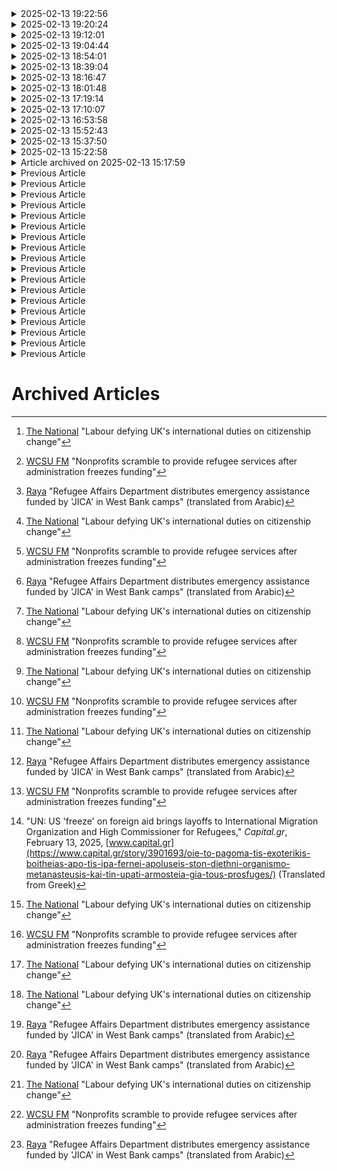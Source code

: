 <details>
<summary>2025-02-13 19:22:56</summary>

# Global Refugee Crisis Deepens as Governments Tighten Restrictions and Cut Support

## UK's Controversial Citizenship Changes Face Backlash

In a concerning development for refugee rights, the UK Government has quietly implemented significant changes to its citizenship rules, effectively barring individuals who entered the country through irregular means from obtaining citizenship—regardless of their duration of residence or contribution to society.

The Scottish Refugee Council estimates these changes will impact approximately 7,000 people in Scotland alone. Sabir Zazai, the council's chief executive, condemned the move as "disastrous," warning it risks deepening societal divisions and disenfranchising vulnerable individuals seeking to rebuild their lives[^1].

Just Right Scotland, a human rights law organization, highlighted a crucial contradiction in the policy: there are virtually no safe, legal routes for most asylum seekers to enter the UK, forcing many to make dangerous journeys despite having legitimate claims for protection under international law.

## Crisis in US Refugee Support Systems

Simultaneously across the Atlantic, the US refugee support system faces its own crisis as the Trump administration has frozen crucial funding for refugee resettlement programs. This has left nonprofit organizations struggling to provide essential services to over 22,000 newly arrived refugees[^2].

These organizations, responsible for critical services including:
- Airport reception
- Housing assistance
- School enrollment support
- Healthcare access facilitation
- Employment assistance
- Language learning support

are now operating under severe financial constraints, potentially jeopardizing their ability to fulfill their humanitarian missions.

## Palestinian Refugee Crisis Intensifies

Meanwhile, in the West Bank, the humanitarian situation continues to deteriorate. The Palestine Liberation Organization's Refugee Service, with support from the Japan Agency for International Cooperation (JICA), has been distributing emergency assistance across multiple refugee camps[^3].

The aid program specifically targets:
- Families affected by Israeli aggression
- Those who have lost their primary income sources
- Vulnerable groups including orphans and disabled individuals
- Families living in extreme poverty

This assistance becomes increasingly crucial as Israeli military incursions in the northern West Bank camps intensify, further complicating already challenging living conditions for Palestinian refugees.

## The Global Perspective

These developments reflect a troubling global trend toward restricting refugee rights and reducing support for displaced populations. From the UK's restrictive citizenship policies to the US's funding freezes and the ongoing crisis in Palestinian territories, we see a consistent pattern of governments failing to meet their humanitarian obligations to some of the world's most vulnerable people.

The situation calls for immediate international attention and a recommitment to protecting refugee rights and supporting displaced populations, in accordance with international law and basic human dignity.

[^1]: [The National](https://www.thenational.scot) "Labour defying UK's international duties on citizenship change"

[^2]: [WCSU FM](https://www.wcsufm.org) "Nonprofits scramble to provide refugee services after administration freezes funding"

[^3]: [Raya](https://www.raya.ps) "Refugee Affairs Department distributes emergency assistance funded by 'JICA' in West Bank camps" (translated from Arabic)

</details>

<details>
<summary>2025-02-13 19:20:24</summary>

# Global Refugee Rights Under Pressure: From Palestine to Policy Changes

## UK's Controversial Citizenship Restrictions
In a concerning development for refugee rights, the UK government has quietly implemented significant changes to its citizenship rules. The Home Office's "good character guidance" now includes provisions to refuse citizenship to individuals who entered the country through irregular means, regardless of their duration of residence. This policy shift particularly targets those who made "dangerous journeys," including arrivals by small boat or concealed transport[^1].

The Scottish Refugee Council estimates approximately 7,000 people in Scotland alone will be affected by these changes. Sabir Zazai, the council's chief executive, condemned the move as "disastrous," warning it risks deepening societal divisions and disenfranchising vulnerable individuals seeking to rebuild their lives.

## Impact on Refugee Integration
The policy change has drawn criticism from multiple human rights organizations, including Just Right Scotland, which emphasizes that most asylum seekers have no legal routes to enter the UK. These restrictions affect individuals who have already:
- Obtained refugee status through official channels
- Lived legally in the UK for at least six years
- Secured permanent residence
- Established deep community ties

## US Refugee Services Face Crisis
Parallel challenges are emerging in the United States, where refugee support services are grappling with a funding freeze affecting over 22,000 newly arrived refugees. Nonprofit organizations, responsible for crucial integration services during refugees' first 90 days, find themselves unable to provide essential support including housing assistance, school enrollment, and healthcare access[^2].

This situation has left organizations like the Community Center for Immigrants in Milwaukee struggling to maintain their services, potentially jeopardizing refugees' pathways to permanent residency and citizenship.

## Palestinian Refugee Crisis Intensifies
Meanwhile, in the West Bank, Palestinian refugees face increasingly dire circumstances. The Palestine Liberation Organization's Refugee Service, with support from the Japan International Cooperation Agency (JICA), is distributing emergency assistance across multiple refugee camps. This aid includes essential food parcels, medical equipment, and infrastructure support for communities facing repeated Israeli military incursions[^3].

The assistance particularly targets:
- Families affected by Israeli aggression
- Those who have lost income sources
- Vulnerable groups including orphans and disabled individuals
- Families living in extreme poverty

## Conclusion
These developments reflect a troubling global trend of increasing challenges for refugee communities and the organizations supporting them. From restrictive policy changes in the UK to funding crises in the US and ongoing humanitarian challenges in Palestine, the international community must recommit to protecting refugee rights and ensuring adequate support for displaced populations.

[^1]: ["Scottish charities speak out as Labour sneakily change citizenship rules"](https://www.thenational.scot), *The National*, 2024.

[^2]: ["Nonprofits scramble to provide refugee services after administration freezes funding"](https://www.wcsufm.org), *WCSU-FM*, 2024.

[^3]: ["Refugee Affairs Department distributes emergency assistance funded by 'JICA' in West Bank camps"](https://www.raya.ps), *Raya News*, 2024. (Translated from Arabic)

</details>

<details>
<summary>2025-02-13 19:12:01</summary>

# Immigration Tensions Rise: Contrasting Approaches to Migration in Germany and Mexico

## Munich Attack Intensifies German Immigration Debate

In a troubling development that highlights the growing tensions surrounding immigration in Europe, 28 people were injured when a car drove into a union demonstration in Munich. The incident, which occurred during a Verdi union gathering, has become a flashpoint in Germany's already heated immigration debate, particularly as the country approaches legislative elections on February 23rd.[^1]

The alleged perpetrator, identified as a 24-year-old Afghan asylum seeker whose application was rejected in 2016, has inadvertently become a symbol in Germany's increasingly polarized discourse on immigration. While right-wing politicians, including conservative candidate Friedrich Merz and Bavaria's President Markus Soder, have seized upon the incident to advocate for stricter immigration policies, it's crucial to recognize that such events should not be used to stigmatize entire communities or justify xenophobic policies.

## Mexico's Humanitarian Response to Migration Challenges

In stark contrast to the growing anti-immigration sentiment in Europe, Mexico demonstrates a more humane approach to managing migration flows. Under President Claudia Sheinbaum's leadership, Mexico has established an extensive network of care centers along its northern border, currently serving 2,016 migrants across ten facilities.[^2]

The Mexican government's response exemplifies a compassionate approach to migration management, providing:

- Essential services including free transportation
- Personal hygiene items
- Assistance with identity documentation
- Food and shelter
- Support from 1,250 dedicated public officials

## A Tale of Two Approaches

The contrasting responses to migration challenges in Germany and Mexico highlight fundamental differences in approaching human mobility and refugee rights. While Germany's political discourse increasingly leans toward restrictive policies, Mexico's approach acknowledges the humanity of migrants and seeks to address their immediate needs.

*It's worth noting that the rise of anti-immigrant rhetoric in Germany, particularly in the context of upcoming elections, represents a concerning trend that threatens the fundamental principles of human rights and dignity. The Munich incident, while tragic, should prompt discussions about social integration and support rather than further marginalization of vulnerable populations.*

## Moving Forward

The global community must resist the temptation to use isolated incidents as justification for broad anti-immigrant policies. Instead, we should look to examples like Mexico's comprehensive support system as a model for handling migration with dignity and respect for human rights.

---

[^1]: "Al menos 28 heridos en un atropello contra una manifestación sindical en Múnich," [mundiario.com](https://www.mundiario.com), February 13, 2025. (Translated from Spanish) https://www.mundiario.com/articulo/sociedad/menos-28-heridos-atropello-manifestacion-sindical-munich/20250213154530333753.html

[^2]: "Sheinbaum informa sobre la recepción de 2,016 migrantes en centros de atención," [eldiariodesonora.com.mx](https://eldiariodesonora.com.mx), February 13, 2025. (Translated from Spanish) https://eldiariodesonora.com.mx/mexico/2025/02/13/sheinbaum-informa-recepcion-2016-migrantes-centros-atencion.html

</details>

<details>
<summary>2025-02-13 19:04:44</summary>

# Immigration Tensions Rise Across North America and Europe Amid Recent Events

## Violence Erupts in Munich as Anti-Immigrant Sentiment Escalates

In a troubling development that underscores the growing tensions around immigration in Europe, a tragic incident unfolded in Munich when a 24-year-old Afghan asylum seeker drove into a union demonstration, injuring 28 people, including minors. The event, which occurred during a peaceful Verdi union protest, has become a flashpoint in Germany's increasingly heated debate over immigration policy.[^1]

The timing of this incident—just days before German legislative elections—has unfortunately provided ammunition to right-wing parties seeking to exploit anti-immigrant sentiments. While conservative politicians like Markus Soder and Friedrich Merz rush to capitalize on the tragedy by calling for stricter immigration controls, it's crucial to remember that such isolated incidents should not be used to demonize entire communities or undermine the fundamental right to seek asylum.

## Mexico's Humanitarian Response to Migration Crisis

In stark contrast to the growing anti-immigrant rhetoric in Europe, Mexico demonstrates a more humane approach to migration challenges. Under President Claudia Sheinbaum's leadership, the country has established an extensive network of care centers along the northern border, providing essential services to over 2,000 returning migrants.[^2]

The Mexican government's response, featuring:
- Ten strategically located care centers across six border states
- Support from 1,250 public officials
- Comprehensive services including free transportation and essential supplies

This approach exemplifies how nations can respond to migration challenges with dignity and compassion, prioritizing human rights over political expediency.

## The Broader Context: A Tale of Two Approaches

These parallel situations highlight the diverging approaches to migration management globally. While some European nations increasingly lean toward restrictive policies and harsh rhetoric, Mexico's more humanitarian response offers a blueprint for addressing migration challenges while preserving human dignity.

The rise of right-wing exploitation of isolated incidents, as seen in Germany, threatens to overshadow the larger truth: that the vast majority of immigrants and asylum seekers are people fleeing desperate circumstances, seeking safety and a better life. The politicization of such incidents does nothing to address the root causes of migration or contribute to meaningful solutions.

## Moving Forward

As these events continue to unfold, it's crucial to maintain perspective and resist the temptation to embrace xenophobic rhetoric. True solutions to migration challenges lie not in walls or restrictions, but in:
- Addressing root causes of displacement
- Developing comprehensive support systems
- Fostering inclusion and understanding
- Protecting human rights and dignity

The contrast between Germany's political reaction and Mexico's practical response offers valuable lessons for policymakers worldwide. As we navigate these challenges, we must remember that our shared humanity transcends borders and political differences.

[^1]: "Al menos 28 heridos en un atropello contra una manifestación sindical en Múnich," [Mundiario](https://www.mundiario.com), February 13, 2025, https://www.mundiario.com/articulo/sociedad/menos-28-heridos-atropello-manifestacion-sindical-munich/20250213154530333753.html. (Translated from Spanish)

[^2]: "Sheinbaum informa sobre la recepción de 2,016 migrantes en centros de atención," [El Diario de Sonora](https://eldiariodesonora.com.mx), February 13, 2025, https://eldiariodesonora.com.mx/mexico/2025/02/13/sheinbaum-informa-recepcion-2016-migrantes-centros-atencion.html. (Translated from Spanish)

</details>

<details>
<summary>2025-02-13 18:54:01</summary>

# Global Migration Tensions Rise Amid European Policy Shifts and Security Concerns

## Munich Attack Sparks Immigration Debate
In a troubling development that highlights growing tensions around immigration in Europe, at least 27 people were injured when a car drove into a crowd at a trade union demonstration in Munich. The incident, involving a 24-year-old Afghan national, has immediately been weaponized by right-wing parties to advance anti-immigration rhetoric, despite the suspect's motives remaining unclear.[^1]

The timing of the incident is particularly sensitive, occurring just before the Munich Security Conference. German Chancellor Olaf Scholz's response, promising deportation for criminal offenders, reflects the increasingly hostile political climate facing refugees and immigrants in Germany. However, Foreign Minister Annalena Baerbock's measured response, warning against allowing such incidents to divide democratic society, offers a more nuanced perspective on the complex challenges of integration and social cohesion.[^3]

## Contrasting Approaches to Refugee Integration
While some European nations tighten restrictions, the Czech Republic is taking steps toward more sustainable integration policies. The country has announced a pathway to permanent residency for Ukrainian refugees who demonstrate financial self-sufficiency, requiring an annual income of 18,480 euros. This approach, while excluding more vulnerable refugees, represents an attempt to balance humanitarian obligations with economic integration.[^2]

The stark contrast between these policies highlights the broader European struggle to develop coherent, humane responses to migration. This challenge is further complicated by the United Nations' recent announcement of significant job cuts in refugee programs, following U.S. funding freezes that will impact thousands of workers in crucial humanitarian roles.[^4]

## The Human Cost of Political Decisions
The impact of these policy shifts falls heavily on displaced peoples seeking safety and stability. As right-wing parties exploit incidents like the Munich attack to stoke xenophobia, it becomes increasingly crucial to maintain perspective on the humanitarian aspects of migration. The Afghan Cultural Association "Farhang" in Munich's swift condemnation of the attack demonstrates how immigrant communities themselves often become secondary victims of such incidents, facing increased scrutiny and discrimination.

The reduction in UN refugee program funding, resulting in approximately 3,000 job losses, represents a concerning shift away from humanitarian commitments. This scaling back of support systems comes at a time when global conflicts continue to drive displacement, making comprehensive refugee support more crucial than ever.

## Looking Forward
The intersection of these events - from local incidents to national policy shifts and international funding cuts - paints a complex picture of the challenges facing both host nations and displaced peoples. While security concerns must be addressed, the tendency to use isolated incidents to justify broader anti-immigrant policies threatens to undermine humanitarian principles and social cohesion.

The path forward requires balancing legitimate security concerns with humanitarian obligations, while resisting the temptation to let isolated incidents drive policy. As democratic societies grapple with these challenges, maintaining focus on human rights and dignity becomes increasingly crucial.

[^1]: "At least 27 injured in suspected car attack in German city of Munich," *Anadolu Agency*, February 13, 2025, [www.aa.com.tr](https://www.aa.com.tr/en/europe/at-least-27-injured-in-suspected-car-attack-in-german-city-of-munich/3480896)

[^2]: "Czech to allow Ukrainians to stay permanently, but there are conditions," *UNIAN*, February 13, 2025, [www.unian.ua](https://www.unian.ua/world/chehiya-dozvolit-ukrajincyam-zalishitisya-nazavzhdi-ade-ye-umovi-12914820.html) (Translated from Ukrainian)

[^3]: "Reactions to alleged car attack in Munich: AfD demands Söder's resignation," *Schwäbische Post*, February 13, 2025, [www.schwaebische-post.de](https://www.schwaebische-post.de/welt/politik/verletzt-auto-faehrt-in-muenchen-in-menschengruppe-mehrere-menschen-zr-93569843.html) (Translated from German)

[^4]: "UN: US 'freeze' on foreign aid brings layoffs to International Migration Organization and High Commissioner for Refugees," *Capital.gr*, February 13, 2025, [www.capital.gr](https://www.capital.gr/story/3901693/oie-to-pagoma-tis-exoterikis-boitheias-apo-tis-ipa-fernei-apoluseis-ston-diethni-organismo-metanasteusis-kai-tin-upati-armosteia-gia-tous-prosfuges/) (Translated from Greek)

</details>

<details>
<summary>2025-02-13 18:39:04</summary>

# Tragic Attack in Munich Highlights Growing Tensions Around Migration and Political Trust in Germany

## Vehicle Attack Wounds Dozens as Immigration Debate Intensifies

In a devastating incident that has shaken Munich, a vehicle attack on protesters has left 28 people injured, including children, some critically. The suspect, identified as 24-year-old Farhad N., an Afghan national whose asylum application had been rejected, allegedly drove a Mini Cooper into a crowd attending a Verdi union demonstration.[^1][^2]

## Complex Background of the Suspect

Farhad N., who arrived in Germany in 2016 as an unaccompanied minor, represents the complicated reality of Europe's migration system. Despite his asylum rejection, he was granted a temporary residence permit (*Duldung*) that suspended his deportation. While his social media presence showed adoption of a Western lifestyle, authorities noted minor previous offenses including shoplifting and drug-related incidents.[^1]

## Political Fallout and Rhetoric

The incident has intensified Germany's already heated political discourse around immigration. Chancellor Olaf Scholz's immediate response, calling for the suspect's deportation "even if conditions are not acceptable" in Afghanistan, reflects a concerning shift toward harder-line immigration policies that prioritize political expediency over human rights considerations.[^1]

## Broader Context: Muslim Trust in German Politics

This incident occurs against a backdrop of deteriorating trust between Germany's Muslim community and its political establishment. Recent research from the National Discrimination and Racism Monitor (NaDiRa) reveals a dramatic decline in Muslim Germans' confidence in political institutions. Nearly two-thirds of surveyed Muslims express little hope in the political system, a significant increase from 2022.[^3]

## The Cycle of Alienation

The erosion of trust stems from multiple factors:
- Increasingly hostile political rhetoric around migration
- Inadequate response to anti-Muslim racism
- Material inequalities affecting Muslim communities
- The impact of international conflicts, including debates around the war in Gaza

Researchers Cihan Sinanoğlu and Massa Gahein-Sama emphasize that while Muslim communities face the same economic challenges as the general population, they bear additional burdens from societal power dynamics and discrimination.[^3]

## Moving Forward

These events underscore the urgent need for a more nuanced approach to both security and integration policies. While public safety concerns must be addressed, the tendency to exploit incidents for political gain only deepens societal divisions and undermines social cohesion.

[^1]: "Demande d'asile rejetée, petits délits... Qui est Farhad N., ce jeune Afghan soupçonné d'être l'auteur de l'attentat de Munich," *Le Parisien*, February 13, 2025, [www.leparisien.fr](https://www.leparisien.fr/faits-divers/demande-dasile-rejetee-petits-delits-qui-est-farhad-n-ce-jeune-afghan-soupconne-detre-lauteur-de-lattentat-de-munich-13-02-2025-2RPK2CQ75VHYHCMV6OWXECU3UE.php). (Translated from French)

[^2]: "'Schwarzer Tag für München' - Asylbewerber rast in Demo," *Deutsche Welle*, February 13, 2025, [www.dw.com](https://www.dw.com/de/schwarzer-tag-f%C3%BCr-m%C3%BCnchen-asylbewerber-rast-in-demo/a-71593348). (Translated from German)

[^3]: "Politikvertrauen bei Muslım*innen: Dramatischer Vertrauensverlust," *TAZ*, [www.taz.de](https://taz.de/Politikvertrauen-bei-Musliminnen/!6069290/). (Translated from German)

</details>

<details>
<summary>2025-02-13 18:16:47</summary>

# Global Migration Crisis: From Congo to Panama, Nations Grapple with Displacement and Deportation

## Violence and Forced Displacement in DR Congo
In a disturbing development in eastern Democratic Republic of Congo, the Rwanda-backed M23 armed group has forcibly displaced tens of thousands of civilians from camps around Goma, raising serious humanitarian concerns. The group's actions, which began after their January 27 takeover of Goma, have left displaced persons facing dire conditions with limited access to essential aid[^1].

The situation has become particularly acute since February 9, when M23 issued a 72-hour ultimatum for camp residents to evacuate. This forced displacement has resulted in the dismantling of numerous camps, including Bulengo and Lushagala, which previously housed over 100,000 people. Human Rights Watch has labeled these actions as potential war crimes, emphasizing the violation of international humanitarian law.

## Americas: Panama's Role in U.S. Deportation Strategy
In a parallel development highlighting the global nature of migration challenges, Panama has begun receiving deportation flights from the United States, marking a new chapter in hemispheric migration management. The first military aircraft carrying 119 migrants of various nationalities, including individuals from China, Pakistan, and Afghanistan, arrived at Howard airport near Panama City[^2].

This initiative, part of a broader U.S. strategy to manage migration flows, demonstrates the complex interconnections between migration policies across continents. The arrangement includes plans to use Panama's Darién province as a staging ground for further repatriations, raising questions about the humanitarian implications of such practices.

## European Integration: Czech Republic's New Approach to Ukrainian Refugees
In a more positive development, the Czech Republic has announced plans to offer long-term residency options to Ukrainian refugees, though with specific economic criteria. This policy shift represents a more inclusive approach to refugee integration, albeit one that favors those with financial means[^3].

The program, which requires applicants to demonstrate an annual income of at least 18,480 euros, aims to transition refugees from temporary protection status to permanent residency. While this represents a step toward integration, the income requirement raises concerns about accessibility and equity in refugee protection.

## Global Implications and Human Rights Concerns
These developments across three continents highlight several critical aspects of contemporary migration dynamics:
- The ongoing weaponization of displacement in conflict zones
- The evolving nature of international deportation arrangements
- The complex balance between integration and economic criteria in refugee policy

The situations in Congo, Panama, and the Czech Republic represent different facets of a global system struggling to address human displacement while respecting human rights and dignity.

[^1]: [Human Rights Watch](https://www.miragenews.com/m23-forces-displaced-from-goma-camps-dr-congo-1408293/), "M23 Forces Displaced from Goma Camps: DR Congo," Mirage News, February 13, 2025.

[^2]: [Correio do Povo](https://www.correiodopovo.com.br/not%c3%adcias/mundo/panam%c3%a1-recebe-primeiro-voo-com-migrantes-de-v%c3%a1rios-pa%c3%adses-deportados-pelos-eua-1.1579081), "Panamá recebe primeiro voo com migrantes de vários países deportados pelos EUA," February 13, 2025. (Translated from Portuguese)

[^3]: [UNIAN](https://www.unian.net/world/chehiya-pozvolit-ukraincam-ostatsya-navsegda-no-est-usloviya-12914817.html), "Czech Republic will allow Ukrainians to stay forever, but there are conditions," February 13, 2025. (Translated from Russian)

</details>

<details>
<summary>2025-02-13 18:01:48</summary>

# Global Crises: From Gaza Ceasefire to Migrant Exploitation

## Tensions Rise in Munich as Security Conference Approaches
In a concerning development, Munich authorities are investigating a potential attack on demonstrators in the city center. A 24-year-old Afghan suspect's apartment was searched following the incident, with preliminary evidence suggesting possible Islamist motives through social media activity. The timing is particularly sensitive, with the Munich Security Conference scheduled to begin Friday[1].

## Gaza Ceasefire Hangs in Balance Amid Complex Negotiations
The fragile ceasefire between Hamas and Israel continues to face challenges as both sides navigate delicate negotiations. Hamas has agreed to release three more Israeli hostages, maintaining the momentum of the humanitarian pause. However, the broader picture remains complex, with concerns about the displacement of Palestinians and the long-term future of Gaza.

President Trump's controversial proposal to relocate approximately 2 million Palestinians has met strong opposition from human rights groups and Arab nations, who view it as potentially constituting a war crime. The humanitarian toll remains staggering, with over 48,000 Palestinians killed and widespread destruction across Gaza[2].

## Migrant Workers Face Systematic Exploitation
A deeply troubling situation has emerged regarding the treatment of Bangladeshi migrant workers seeking employment in Saudi Arabia and Malaysia. The systematic exploitation includes:

- Artificial inflation of flight tickets
- Reduction in available flights
- Corruption in visa processing
- Harassment at airports
- Excessive fees from agencies

These predatory practices are particularly concerning as they target vulnerable workers seeking better opportunities for their families. The situation has prompted calls for immediate government intervention to protect workers' rights and regulate the migration process more effectively[3].

## Local Emergency Response: Fire in Pittsfield
A multifamily home in Pittsfield, Massachusetts, suffered extensive damage in an early morning fire, highlighting the ongoing importance of emergency response services. The incident, which displaced multiple residents, saw a coordinated response from local fire departments and the Red Cross, demonstrating the critical role of community support systems in crisis response[4].

## Sources
1. "Möglicher Anschlag in München: Polizei durchsucht Wohnung von Asylbewerber: Erste Hinweise auf Motiv." Express.de. [Translated from German]

2. "Hamasi do të lirojë tre pengje të tjera, siç parashikohet në marrëveshjen e armëpushimit." Botasot.info. [Translated from Albanian]

3. "বিমানের টিকিটের দাম নিয়ে প্রবাসীদের সুখবর দিলেন হাসনাত আবদুল্লাহ." NTV Bangladesh. [Translated from Bengali]

4. "Fire Damages First Street Multifamily Home in Pittsfield." IBerkshires.com.

</details>

<details>
<summary>2025-02-13 17:19:14</summary>

# Recent Incidents Highlight Complex Intersection of Migration and Safety in Germany and US

## Major Vehicle Attack Disrupts Munich Demonstration

In a troubling incident that underscores the complex challenges facing both migrant communities and host societies, a vehicle attack in Munich has left at least 28 people injured. The incident occurred when a car drove into a public sector workers' demonstration organized by the Ver.di union, where approximately 1,500 people had gathered[2].

The suspect, identified as a 24-year-old Afghan asylum seeker, was quickly apprehended by authorities. While initial reports have suggested possible extremist connections, it's crucial to approach such claims with careful consideration of the broader context of rising anti-immigrant sentiment in Germany, particularly as the country approaches its elections[2,3].

## Political Response and Immigration Debate

The incident has predictably intensified Germany's ongoing immigration debate, with various political figures offering contrasting responses. While Chancellor Olaf Scholz has called for legal consequences, it's important to note that such incidents often become unnecessarily politicized, potentially harming vulnerable refugee communities who have fled conflict and persecution[2].

The timing of this incident - just ten days before German elections and amid heated debates about immigration policy - raises concerns about how it might be exploited to promote anti-immigrant sentiment. This comes at a particularly sensitive time when many refugees and asylum seekers are already facing increased scrutiny and challenges in their host communities[3].

## Residential Fire Displaces Multiple Families in Pittsfield

Meanwhile, in Pittsfield, Massachusetts, a significant fire at a multifamily home on First Street has displaced several residents, highlighting another aspect of housing insecurity affecting vulnerable communities. The Red Cross has stepped in to provide essential assistance to those affected, demonstrating the crucial role of humanitarian organizations in supporting communities during crises[1].

## Analysis and Context

These concurrent events, while different in nature, both reflect the challenges faced by vulnerable populations in our communities. Whether it's the struggle for safe, stable housing or the impact of political rhetoric on immigrant communities, these incidents underscore the need for:

- Comprehensive support systems for displaced persons, regardless of their origin
- Careful, nuanced discussion of incidents involving immigrants that avoids harmful generalizations
- Strong community-based responses to crises affecting vulnerable populations
- Recognition of the complex social and economic factors that contribute to housing insecurity

## Sources:
1. IBerkshires.com - "Fire Damages First Street Multifamily Home in Pittsfield"
2. Vanguardia - "Conductor embiste a transeúntes en Alemania: 28 heridos graves" (Translated from Spanish)
3. Express.de - "Möglicher Anschlag in München: Polizei durchsucht Wohnung von Asylbewerber" (Translated from German)

</details>

<details>
<summary>2025-02-13 17:10:07</summary>

# Tragic Incident in Munich Sparks Political Debate Amid Labor Actions and Social Support Initiatives

## A Day of Contrasts: Support and Violence

In a striking juxtaposition of events, as Sarajevo Canton announced vital social support measures for families and children, Munich faced a devastating incident that has reignited debates about migration and social integration in Germany. The contrasting developments highlight the complex challenges facing European societies in supporting vulnerable populations while maintaining social cohesion.

## The Munich Incident and Political Response

A deeply troubling incident unfolded in Munich when a 24-year-old Afghan asylum seeker drove a vehicle into a Verdi union demonstration, injuring at least 28 people. While the immediate response from conservative politicians predictably focused on immigration control, it's crucial to recognize that isolated incidents should not be used to stigmatize entire communities of refugees and asylum seekers who have fled conflict and persecution.

The political responses revealed deep ideological divisions. While Chancellor Olaf Scholz and conservative leaders called for deportation and stricter measures, Green Party representatives and progressive voices urged against hasty conclusions that could fuel social division. Foreign Minister Annalena Baerbock notably emphasized the importance of maintaining democratic unity against both right-wing extremism and Islamist threats.

## Impact on Labor Movement

The incident had immediate repercussions for the labor movement in Berlin, where Verdi was conducting significant public sector strikes. In a show of solidarity and sensitivity, the union scaled back its planned activities while maintaining its essential labor actions. This measured response demonstrates the labor movement's ability to balance its fight for workers' rights with broader social responsibilities.

## Progressive Social Support in Sarajevo

In contrast to the reactive politics in Germany, Sarajevo Canton has demonstrated a proactive approach to social support. The administration's announcement of nearly 7 million KM in support for over 12,000 families showcases how societies can effectively support vulnerable populations, including:

- Child allowance payments
- Maternity support for employed and unemployed mothers
- Childcare assistance
- Nutritional support for infants

This comprehensive support system represents a model of how societies can build inclusive support structures that strengthen communities rather than divide them.

## Moving Forward

The events of this day present a crucial moment for reflection on our collective approach to social integration, support for vulnerable populations, and labor rights. While security concerns must be addressed, they should not overshadow the fundamental importance of maintaining inclusive, supportive societies that protect all their members, regardless of origin or status.

The contrast between Sarajevo's constructive support measures and the political exploitation of the Munich incident by some parties highlights two possible paths forward. As progressives, we must advocate for the former while resisting attempts to use isolated incidents to undermine social solidarity and support for refugees and migrants.

</details>

<details>
<summary>2025-02-13 16:53:58</summary>

# Vehicle Attack in Munich Intensifies Germany's Immigration Debate Amid Rising Far-Right Rhetoric

## Incident Details
A tragic incident unfolded in Munich's city center when a 24-year-old Afghan asylum seeker drove a vehicle into a crowd gathering for a union demonstration, resulting in 28 injuries. While some victims remain in critical condition, the quick response of emergency services prevented further casualties.

## Political Exploitation and Far-Right Response
The incident has unfortunately become a lightning rod for anti-immigrant sentiment, with the far-right AfD party opportunistically calling for the resignation of Bavaria's Prime Minister Markus Söder and Interior Minister Joachim Herrmann. This reactionary response exemplifies how isolated incidents are often weaponized to promote xenophobic policies and rhetoric.

## Context of Rising Tensions
* The attack occurs amid heightened political tensions, just ten days before German legislative elections
* Recent polls indicate 68% of Germans favor reducing refugee acceptance
* The incident follows other attacks that have been used to justify stricter immigration policies
* Progressive voices are being drowned out by increasingly aggressive anti-immigrant rhetoric

## A Call for Measured Response
While the incident demands serious attention, it's crucial to resist the urge to make broad generalizations about refugee and immigrant communities. The circumstances surrounding this event - including the suspect's rejected asylum status and reported mental health concerns - highlight the need for:

* Improved mental health support for asylum seekers
* Reform of the asylum process to ensure humane treatment
* Enhanced social integration programs
* Protection of legitimate refugee rights while addressing security concerns

## Progressive Path Forward
The Green Party's proposal for a comprehensive approach, including increased mental health screening and improved support systems, represents a more nuanced and humanitarian response to these challenges. Rather than feeding into reactionary politics, Germany must maintain its commitment to human rights while addressing legitimate security concerns through evidence-based policy-making.

The surge in anti-immigrant sentiment, exemplified by recent mass protests and political maneuvering, must be countered with a reminder of our collective humanitarian obligations and the importance of maintaining an open, inclusive society while ensuring public safety through responsible governance.

</details>

<details>
<summary>2025-02-13 15:52:43</summary>

# Global Developments: A 15-Minute Overview

## Political Unrest and Governmental Action

*   **Manipur, India:** The Indian federal government has taken direct control of the northeastern state of Manipur following the chief minister's resignation amidst ongoing ethnic violence between the Meitei and Kuki communities.
    *   The conflict, ongoing since 2023, has resulted in numerous deaths and widespread displacement.
    *   The imposition of "president's rule" means the state will be governed directly by the federal government.
    *   Normalcy is not expected to return until 2025.

## Attacks and Violence
*   **Munich, Germany:** A car attack occurred on the 02/15/2024 (EST), with a 24-year-old Afghan asylum seeker suspected of driving into a crowd of demonstrators, injuring at least 28 people including children.
   * The Authorities do not know the motive behind the attack, but authorities do not think It directly targets the Munich Security Conference.
   * The incident follows previous attacks in Germany involving asylum seekers, raising security concerns.

*   **Darfur, Sudan:** The Sudanese government accuses the Rapid Support Forces (RSF) of committing genocide in Darfur.
    *   RSF has been accused of targeting displaced persons, blocking aid, and committing sexual violence.
    *   The Sudanese government criticizes the international community's "suspected silence" on the matter.
    *   The conflict stems from disagreements over the integration of RSF into the Armed Forces.

## Political Debate in Cyprus

*   **Cyprus:** The Home Parliamentary Committee is debating the voting rights of displaced persons, particularly focusing on gender equality as concerns gender discrimination concerns the voting rights of "demothered" displaced persons.
    *The proposed amendment is meant to give additional rights to those Cypriots displaced due to actions linked to the current and ongoing Turkish occupation of North Cyprus.
    *   The committee seeks to rectify alleged gender discrimination in current electoral law.
    *Potential impact on occupied territories and parliamentary seat distribution is being considered.

</details>

<details>
<summary>2025-02-13 15:37:50</summary>

# Global Developments: A 15-Minute Overview

## Political Unrest and Governmental Action

*   **Manipur, India:** The Indian federal government has taken direct control of the northeastern state of Manipur following the chief minister's resignation amidst ongoing ethnic violence between the Meitei and Kuki communities.
    *   The conflict, ongoing since 2023, has resulted in numerous deaths and widespread displacement.
    *   The imposition of "president's rule" means the state will be governed directly by the federal government.
    *   Normalcy is not expected to return until 2025.

## Attacks and Violence
*   **Munich, Germany:** A car attack occurred on the 02/15/2024 (EST), with a 24-year-old Afghan asylum seeker suspected of driving into a crowd of demonstrators, injuring at least 28 people including children.
   * The Authorities do not know the motive behind the attack, but authorities do not think It directly targets the Munich Security Conference.
   * The incident follows previous attacks in Germany involving asylum seekers, raising security concerns.

*   **Darfur, Sudan:** The Sudanese government accuses the Rapid Support Forces (RSF) of committing genocide in Darfur.
    *   RSF has been accused of targeting displaced persons, blocking aid, and committing sexual violence.
    *   The Sudanese government criticizes the international community's "suspected silence" on the matter.
    *   The conflict stems from disagreements over the integration of RSF into the Armed Forces.

## Political Debate in Cyprus

*   **Cyprus:** The Home Parliamentary Committee is debating the voting rights of displaced persons, particularly focusing on gender equality as concerns gender discrimination concerns the voting rights of "demothered" displaced persons.
    *The proposed amendment is meant to give additional rights to those Cypriots displaced due to actions linked to the current and ongoing Turkish occupation of North Cyprus.
    *   The committee seeks to rectify alleged gender discrimination in current electoral law.
    *Potential impact on occupied territories and parliamentary seat distribution is being considered.

</details>

<details>
<summary>2025-02-13 15:22:58</summary>

# Global Developments: A 15-Minute Overview

## Political Unrest and Governmental Action

*   **Manipur, India:** The Indian federal government has taken direct control of the northeastern state of Manipur following the chief minister's resignation amidst ongoing ethnic violence between the Meitei and Kuki communities.
    *   The conflict, ongoing since 2023, has resulted in numerous deaths and widespread displacement.
    *   The imposition of "president's rule" means the state will be governed directly by the federal government.
    *   Normalcy is not expected to return until 2025.

## Attacks and Violence
*   **Munich, Germany:** A car attack occurred on the 02/15/2024 (EST), with a 24-year-old Afghan asylum seeker suspected of driving into a crowd of demonstrators, injuring at least 28 people including children.
   * The Authorities do not know the motive behind the attack, but authorities do not think It directly targets the Munich Security Conference.
   * The incident follows previous attacks in Germany involving asylum seekers, raising security concerns.

*   **Darfur, Sudan:** The Sudanese government accuses the Rapid Support Forces (RSF) of committing genocide in Darfur.
    *   RSF has been accused of targeting displaced persons, blocking aid, and committing sexual violence.
    *   The Sudanese government criticizes the international community's "suspected silence" on the matter.
    *   The conflict stems from disagreements over the integration of RSF into the Armed Forces.

## Political Debate in Cyprus

*   **Cyprus:** The Home Parliamentary Committee is debating the voting rights of displaced persons, particularly focusing on gender equality as concerns gender discrimination concerns the voting rights of "demothered" displaced persons.
    *The proposed amendment is meant to give additional rights to those Cypriots displaced due to actions linked to the current and ongoing Turkish occupation of North Cyprus.
    *   The committee seeks to rectify alleged gender discrimination in current electoral law.
    *Potential impact on occupied territories and parliamentary seat distribution is being considered.

</details>

<details>
<summary>Article archived on 2025-02-13 15:17:59</summary>

# Global Developments: A 15-Minute Overview

## Political Unrest and Governmental Action

*   **Manipur, India:** The Indian federal government has taken direct control of the northeastern state of Manipur following the chief minister's resignation amidst ongoing ethnic violence between the Meitei and Kuki communities.
    *   The conflict, ongoing since 2023, has resulted in numerous deaths and widespread displacement.
    *   The imposition of "president's rule" means the state will be governed directly by the federal government.
    *   Normalcy is not expected to return until 2025.

## Attacks and Violence
*   **Munich, Germany:** A car attack occurred on the 02/15/2024 (EST), with a 24-year-old Afghan asylum seeker suspected of driving into a crowd of demonstrators, injuring at least 28 people including children.
   * The Authorities do not know the motive behind the attack, but authorities do not think It directly targets the Munich Security Conference.
   * The incident follows previous attacks in Germany involving asylum seekers, raising security concerns.

*   **Darfur, Sudan:** The Sudanese government accuses the Rapid Support Forces (RSF) of committing genocide in Darfur.
    *   RSF has been accused of targeting displaced persons, blocking aid, and committing sexual violence.
    *   The Sudanese government criticizes the international community's "suspected silence" on the matter.
    *   The conflict stems from disagreements over the integration of RSF into the Armed Forces.

## Political Debate in Cyprus

*   **Cyprus:** The Home Parliamentary Committee is debating the voting rights of displaced persons, particularly focusing on gender equality as concerns gender discrimination concerns the voting rights of "demothered" displaced persons.
    *The proposed amendment is meant to give additional rights to those Cypriots displaced due to actions linked to the current and ongoing Turkish occupation of North Cyprus.
    *   The committee seeks to rectify alleged gender discrimination in current electoral law.
    *Potential impact on occupied territories and parliamentary seat distribution is being considered.

</details>

<details>
<summary>Previous Article</summary>

# Refugee Status Determination (RSD) Overview

This article provides an overview of Refugee Status Determination (RSD) based on a submission by the UNHCR regarding asylum procedures.

## Core Aspects of RSD

*   **Who is involved:** Asylum seekers and authorities (government officials or UNHCR staff).
*   **Purpose:** To identify individuals facing persecution or serious harm in their home countries and ensure they receive international protection.
*   **Basis:** Evaluation of individual cases based on international and national laws.

## The Importance of RSD
*   Upholds international refugee law.
*   Provides safety to those displaced by life-threatening conditions in their country of origin.
*   Guides resource allocation and protection mechanisms for refugees.
*   Ensures refugees receive humane treatment as per international guidelines.

## Circumstances Leading to Asylum Seeking

*   Grave dangers, including fear for life or well-being.
*   Displacement due to war, strife, political instability, economic factors, or cultural factors.
*   Seeking international protection as a last resort.

## Outcomes of RSD

*   **Granting of Asylum:** Potential for permanent protection contingent upon safety and security in the country of origin. Encouragement to return home when conditions improve.
*   **Refusal of Asylum:** Rejection of the claim, voluntary return to the country of origin pending appeal.

## Key Considerations

*   **UNHCR's Role:** The UNHCR is primarily responsible for displaced persons and refugees and is a guiding resource based on international law.
*   **International Law Obligations:** Countries are bound to help refugees and displaced individuals, treating them with respect and finding solutions until safety in their origin countries occurs.
*   **Refugee Situation Example:** Fleeing due to political instability, war, economic or cultural factors, and fear for life or safety.
*   **Permanent Residency:** Refugees may receive permanent residency after a specific time or as outlined in national laws.
*   **Country of Origin Responsibilities:** Under international law the country of origin is responsible for ensuring safety to its residents living in their country of origin if they are stable by all accepted principles of international law and norms for maintaining the safety and well being of its residents via government and other means, under accepted principles of international norms, and is a guiding resource for territories, nations, and other political unions.


</details>

<details>
<summary>Previous Article</summary>

```markdown
# Recent Global Events: Migration and Security Concerns

## Overview

In the last 15 minutes, several news articles have emerged highlighting migration-related issues and security concerns across the globe, particularly in Europe and the United States. These events encompass policy changes, political reactions, and specific incidents involving migrants and asylum seekers.

## Germany: Munich Incident and Policy Reactions

*   **Munich Attack:** A 24-year-old Afghan asylum seeker allegedly drove a car into a crowd of protesters from the Verdi trade union in Munich, injuring at least 28 people. The authorities are treating this as a possible deliberate attack.
*   **Political Fallout:**
    *   **Government Response:** Chancellor Olaf Scholz has advocated for the prompt expulsion of the suspect and stricter penalties for migrants who commit crimes. He's also provided support to those wounded by the attacks.
    *   **Political Parties:** The Alternative for Germany (AfD) is demanding immediate changes to migration policies, citing the suspect's immigration status and previous encounters with law enforcement. The Christian Democratic Union (CDU) is emphasizing citizen safety and consistent application of law and order.
*   **Dublin Centre:** Brandenburg, in coordination with the federal government, is establishing a "Dublin Centre" for asylum seekers near the Polish border in Eisenhüttenstadt. The goal is to expedite the return of asylum seekers to the EU country where they first entered, under the Dublin Regulation.

## United States: Refugee Resettlement Pause

*   **Catholic Charities:** Following an executive order from President Donald Trump suspending the U.S. Refugee Admissions Program, Catholic Charities of Southern Nevada has paused its refugee resettlement operations for 90 days.
*   **Impact:** Several flights with refugees have been canceled.
*   **Organizational Response:** Catholic Charities of Southern Nevada is attempting to retain staff by reassigning them to refugee support services, while other organizations across the country have experienced layoffs due to funding freezes.

## Summary of Key Themes

*   **Migration Policy Debate:** The events in Germany have reignited debate over migration policies, with political parties taking different stances on border control, deportation, and integration.
*   **Security Concerns:** The attack in Munich has raised concerns about public safety and the potential for extremist or criminal activity among some asylum seekers.
*   **Refugee Support Challenges:** The pause in refugee resettlement in the United States highlights the challenges faced by organizations providing aid to refugees, particularly in light of policy changes and funding limitations.
```

</details>

<details>
<summary>Previous Article</summary>

# Global News - Last 15 Minutes

## Tragedy & Unrest Reported Across Multiple Regions

*   **Rajouri, India (Previously Budhal):** Residents are returning home after over three weeks in quarantine following mysterious deaths in Budhal which prompted their relocation to Rajouri. Investigations are currently inconclusive. Local authorities and health officials are on alert.
*   **Kabul, Afghanistan:** A blast occurred at the Ministry of Civil Development and Housing compound. It was a suicide attack which resulted in deaths and wounding for a few. No group has immediately been accused.
*    **Sudan:** RSF troops have attacked largest refugee camp, and continue the ongoing civil war.

## Refugee Concerns & Political Action

*   **Lebanon:** Palestinian refugees are lobbying the new government to address their civil rights and right of return acknowledging the Israeli and American issues facing the refugee, such as illegal settlement within their camps.
*    **Munich, Germany:** An Afghan refugee drove into a demonstration harming many innocents, and raising immigration issues.

## Key Takeaways

*   Multiple regions are experiencing crises, including unexplained deaths, violence, and ongoing conflict.
*   Refugee populations are facing significant challenges and are actively seeking political solutions. These refugee concerns are primarily around displacement projects, stability and security concerns.
*   Actions taken by the involved parties highlight the importance of safety as a priority and measure for public health concerns by the local population.


</details>

<details>
<summary>Previous Article</summary>

```markdown
# Recent Developments in Middle East and Related International Affairs

## Overview
Recent news focuses on the fragile situation in Gaza, alongside broader international affairs, particularly concerning migration and security in Europe and international law.

## Gaza Situation and Truce Negotiations
*   **Truce Negotiations and Hostage Release:**
    *   Progress reported in Cairo discussions for hostage release.
    *   Hamas expresses willingness to continue truce agreement if Israel fulfills obligations.
    *   Mediators push for resumption of exchange process with Palestinian prisoners for Israeli Hostages.
*   **Aid and Humanitarian Efforts**
    *   Agreements state Israel will increase aid entry to Gaza, including tents, gas, and medical equipment.
    *   Discrepancies in reports regarding entry of caravans and heavy equipment.
    *   High rate of truck entries since the beginning of the ceasefire (801 trucks) reported by Euro-Mediterranean Human Rights Monitor.
*   **Political Reactions and Threats**
    *   Netanyahu ordered redeployment of soldiers, threatening to end truce if Hamas did not comply.
    *   Trump promised "hell on earth" to Hamas if hostages were not released.

## International Reactions and Proposals
*   **Reconstruction of Gaza:**
    *   French President Macron emphasized that rebuilding Gaza should not disrespect Palestinian rights.
    *   Trump's proposal to control Gaza was denounced by North Korea.
*   **Displacement and Refugee Concerns:**
    *   Concerns raised regarding potential displacement from Gaza, with Jordan possibly receiving refugees.

## Migration, Security and Politics in Europe
*   **Alleged Attack in Munich**
    *   Söder promises consequences after the Munich attack.
    *   A 24-year-old rejected Afghan asylum seeker accused of driving into a demonstration.
    *   Debate sparked about immigration policy and deportation practices in Germany.
*   **Political Implications**
    *   German political dynamics focus on stricter immigration laws.
    *   Söder promotes a coalition with the SPD, aiming to limit illegal migration due to differences with the Green party.

## International Law and the African Union
*   **African Union Commission:**
    *   Dr. Mohamed Halal re-elected to the African Union Commission of International Law.
    *   He pioneered efforts in formulating the African common position on international law applications in cyberspace.
```

</details>

<details>
<summary>Previous Article</summary>

```markdown
# Recent Global Events: A 15-Minute Overview

## Humanitarian Crisis in DR Congo

*   **M23 Militia Displacement:** The M23 militia, backed by Rwanda, is accused of forcibly closing settlement camps in eastern DR Congo, leading to the displacement of over 110,000 people.
*   **Escalating Conflict:** This action is part of a larger conflict in the mineral-rich region, with the M23 militia capturing Goma in late January.
*   **Dire Conditions:** Displaced individuals lack food, shelter, and face uncertain futures, with some camps like Bulengo being forcibly emptied.

## Explosive Device Awareness Training in Niger

*   **Training Workshop:** The Governor of the Agadez region, in partnership with UNHCR, is conducting a workshop to train Defence and Security Forces (FDS) and humanitarian actors on identifying and mitigating the dangers of explosive devices and landmines.
*   **Preventative Measures:** The aim is to raise awareness and enhance knowledge to prevent harm and strengthen the implementation of international control measures.
* **Ultimately UNHCR Goals:** UNCHR hopes that this will improve shared understandings to provide safety in the community.

## Denmark's Immigration Policy

*   **Strict Asylum Process:** Denmark's strict immigration policies, particularly the initial processing of asylum seekers at the Sandholm reception center outside Copenhagen, are being examined.
*   **German Election Debate:** The policies are a point of reference in the ongoing immigration debate in the German election campaign.

## Papal Critique of US Immigration Stance

*   **Theological Divide:** Pope Francis is in disagreement with U.S. Vice President J.D. Vance regarding immigration policies and the Catholic Church's stance on immigrants, stemming from Trumps policies of massive deportations.
* **Ethical Stance of Pope Francis:** He promotes the solidarity of the world with immigration, and advocates for the refugees and immigrants rights.

## Refugee Resettlement Call by UNHCR

*   **US Suspension Impact:** Following the US government's decision to suspend its participation in refugee resettlement programs, UNHCR is urging other countries to increase their engagement.
*   **Global Resettlement Goals:** UNHCR seeks increased pledges and alternative pathways to protection to offset the loss of resettlement opportunities.

## Crime and Emigration in Italy

*   **Attempted Murder Arrest:** A Moldovan citizen wanted for attempted murder was arrested in Rome while apparently planning to leave the country using false documents.
* **Desperation and Risks of Leaving:** Due to desperation, some citizens are considering emigration based on employment opportunities, and some are even considering taking on dangerous behavior such as selling their bodies for human organs.
```

</details>

<details>
<summary>Previous Article</summary>

```markdown
# Recent Developments Regarding Netanyahu, Trump, and Gaza

This article overview summarizes recent events surrounding Benjamin Netanyahu's visit to Washington, Donald Trump's proposed plan for Gaza, and the broader implications for the Israeli-Palestinian conflict.

## Netanyahu's Visit and Key Objectives

*   Netanyahu visited Washington, meeting with Donald Trump.
*   He sought support for:
    *   Continuing the fight against Hamas.
    *   Addressing the Iranian nuclear threat.
    *   Progressing a treaty with Saudi Arabia.
    *   Postponing his potential legal troubles.

## Trump's Gaza Plan and Reactions

*   Trump presented a plan for Gaza, focusing on accepting a smaller number of refugees.
*   This differs from previous solution attempts based on the 1947 UN resolution.
*   Reactions were largely negative, particularly within the Sunni Arab world, including Saudi Arabia, despite existing unofficial relations with Israel.
*   The proposal contradicts Trump's "Make America Great Again" (MAGA) principle of avoiding foreign conflicts.

## Considerations and Challenges

*   "Taking over" Gaza risks igniting a broad coalition against the U.S., led by Hamas and Iran.
*   The article questions the feasibility of success in Gaza given past failures in Iraq and Afghanistan.
*   Hamas's use of civilians as human shields poses a significant challenge and violates the Geneva Conventions.

## Analysis of Netanyahu's Position

*   Netanyahu has failed to achieve all his objectives, as Hamas remains a ruling force in Gaza.
*   Hostage exchange agreements with Palestinian prisoners reinforce Hamas's survival.
*   Trump spoke extensively about Gaza but less about Netanyahu's personal situation.
*   Netanyahu seeks to remain in power while facing pending legal decisions regarding electoral law violations.

## Future Prospects and Potential Solutions

*   Transitioning to a new government in Gaza requires reconstruction and a strong presence of Sunni Arab countries.
*   A high-level commission should investigate the events of October 7, 2023.
*   Future elections could potentially favor Netanyahu.
*   Addressing Iran's support for militant groups is crucial for regional stability.

## Iran's Role and Weakness

*   Iran supports the "front of resistance" against Israel, including Hamas, Islamic Jihad, Hezbollah, and others.
*   Recent clashes have exposed Iran's military vulnerabilities and weaknesses.
*   There's potential opportunity for joint ultimatum from the U.S., Israel, and Sunni Arab countries to curb Iran's nuclear program.

## Historical Parallels and Opportunities

*   Past U.S. efforts against nuclear proliferation, such as in South Africa and Ukraine, offer precedents.
*   The current situation presents a chance for a comprehensive Middle East peace, contingent on addressing Iran and Hamas.

## Conclusion

*   Achieving lasting peace requires curtailing Iran's aggressive ambitions and addressing the root causes of the Israeli-Palestinian conflict. The proposed refugee plan and other solutions stand to see little to no success with the current balance of power.
```

</details>

<details>
<summary>Previous Article</summary>

```markdown
# UK Political Landscape Shifts: Labour's Migration Stance Under Scrutiny

## Overview

Recent analysis suggests a significant shift in the UK political landscape, particularly concerning Labour's approach to migration. The party's increasingly hardline stance is drawing both criticism and fueling debate about its core values and electoral strategy.

## Labour's "Nasty Party" Accusations

*   **The Criticism:** Labour is facing accusations of becoming the "nasty party," a term famously used by Theresa May to describe the Conservative party's perceived image problem in the early 2000s. Critics argue Labour's recent policies and rhetoric regarding migration echo this sentiment. Key figures like Nigel Farage's allies voiced concerns over Labour's tactics, specifically the release of videos depicting migrant raids.
*   **Policy Concerns**: Home secretary announced that asylum seekers arriving in small boats would face near-impossible paths to UK citizenship, prompting sharp criticism and comparisons to denying citizenship even to fictional characters like Paddington Bear.
*   **Internal Discontent**: While acknowledging the abandonment of controversial Tory policies, Labour MPs are privately expressing concern that the party is "deeply unlikable" and resembling "Reform-lite."

## The Rise of Reform UK and Labour's Response

*   **Electoral Threat:** Labour's shift is largely attributed to the growing influence of Reform UK, which has gained traction by advocating for stricter immigration policies. Polls suggest Reform UK is a significant threat, even to Labour strongholds.
*   **Strategic Calculation:** Labour strategists believe a tough stance on both legal and illegal migration is necessary to counter Reform's appeal and regain lost voter share. The strategy aims to address anxieties over migration reflected in recent polling data.
*   **Farage's Influence:** While Farage has a limited electoral appeal, his hardline stance is significantly dictating the current direction of political rhetoric.

## The Broader Political Context

*   **Competition for Voters:** Reform, the Conservatives, and Labour are seemingly engaged in a race to adopt the toughest migration policies, creating a limited contrast between the parties.
*   **Liberal Democrat Uncertainty:** The Liberal Democrats appear hesitant to engage in the migration debate or condemn Labour's policies, potentially due to fears of losing voters to Reform.
*   **Green Party's Stance**: In contrast The Green Party has voiced concern over the shift toward anti-migrant policies.

## Conclusion

The UK political landscape is currently defined by a migration policy tug-of-war, potentially alienating certain demographics and raising questions about the overall direction of political discourse. The Labour party, in particular, is facing considerable scrutiny over its strategic shift to address voter anxieties on immigration.
```

</details>

<details>
<summary>Previous Article</summary>

```markdown
# Recent Developments in Refugee and Immigration Policies & Support Initiatives (Last 15 Minutes)

## UK Citizenship Denial Policy for Illegal Immigrants

*   **What:** The British government, specifically the Ministry of the Interior, is implementing stricter policies to deny British citizenship to individuals who enter the UK illegally. This particularly impacts those arriving via dangerous routes, such as small boats or hidden in vehicles.
*   **When:** The policy change went into effect on February 10, 2025.
*   **Who:** This policy primarily affects refugees and asylum seekers entering the UK illegally. Key actors include the British Ministry of the Interior, refugee advocacy groups like the Refugee Council, and the Labour Party.
    *   Individuals like Stella Chrissy (Labour attorney) and Infer Solomon (NGO executive chairman) have criticized the policy.
*   **Why:** The government states the aim is to deter illegal immigration and combat human smuggling. Critics argue the policy hinders integration and creates a marginalized underclass.
*   **How:** The Ministry of the Interior changed its guidance so that irrespective of their arrival date, citizenship would be denied for people arriving illegally by dangerous routes after Feb 10, 2025. Previously, refugees had to wait 10 years for citizenship consideration.
*   **Impact:** There's been an increase in small boat arrivals, and the policy has drawn condemnation from the Labour Party and refugee advocacy groups.

## "The Unknown Chefs" Project: Integration Through Culinary Arts and Cinema

*   **What:** "The Unknown Chefs" is an initiative by Andrea Iervolino designed to give refugees and migrants opportunities through culinary arts and cinema.
    *   The project is training participants as chefs and actors
    *   The first visual telling of refugees who are from Syria, Namibia, Nepal, and Uzbekistan, is launching on March 7 on platforms like Amazon Prime, Apple TV and Tatatu
*   **Where:** The initiative is currently based in London at London Metropolitan Market, a multicultural environment. There's potential expansion to iteration in Italy.
*   **Who:** Andrea Iervolino is the initiator and project leader. The program focuses on refugees and migrants. The project employs and is using a visual style to display the refugees story.
*   **Why:** The project wants to enable integration by providing training, a decent salary, and a platform to share their stories and cultures. It is supported by artists such as music producer David Tickle (Known for work with U2 and Prince)
*   **How:** The initiative incorporates on one hand culinary training, while the other helps develop the migrant skills in film to integrate personal experiences in cinema.
*   **Impact:** The project aids professional training, practical integration by supporting a place for personal stories to have visibility throughout a form of art. "Kitchen and Cinema" as stated by Andrea Iervolino.
```

</details>

<details>
<summary>Previous Article</summary>

# Recent News Updates (Past 15 Minutes)

## UK Citizenship Rules Tightened for Illegal Immigrants

*   The British Ministry of the Interior has announced stricter guidelines regarding citizenship for individuals entering the UK illegally.
*   Those arriving in small boats or trucks will be denied British citizenship.
*   Previous rules required refugees arriving irregularly to wait 10 years before citizenship consideration.
*   The new policy, effective February 10th, applies regardless of arrival time.
*   The Ministry states this strengthens measures against illegal entry.
*   This change has been criticized by the Labour Party and the Refugee Council.

## "The Unknown Chefs" Project: Cinema and Cuisine for Refugees and Migrants

*   Andrea Iervolino's initiative, "The Unknown Chefs," aims to provide refugees and migrants with opportunities in culinary arts and cinema.
*   Located in London Metropolitan Market, the project trains participants as chefs and actors.
*   The first series features stories of five refugees from Syria, Namibia, Nepal, and Uzbekistan, launching on platforms like Amazon Prime and Apple TV on March 7th.
*   The program includes specialized culinary training and film production roles.
*   Iervolino is considering expanding the project to Italy, where immigration policies are debated.
*   The project promotes integration, cultural diversity, and opportunity.

## Mother Pleads for Daughter's Surrender in Missing Taxi Driver Case

*   In Moca, Dominican Republic, the mother of Clara Inés, a person linked to the disappearance of a taxi driver, has pleaded for her surrender.
*   Lisset Miguelina Reyes Ramos de Pichardo, the mother, was detained for questioning.
*   Joel Isidro Liriano Ureña, Clara Inés' ex-partner, was also arrested and stated he had no contact with her since February 10th.
*   Police forensic analysis of the victim's vehicle found stains and traces requiring lab analysis.
*   Three individuals traveling with the taxi driver have been identified as suspects: Clara Inés Sánchez, Juan Manuel Lancia Veras ("Salcochao"), and Julio José Vargas Díaz ("Ñacoña" or "Bulin").
*   The authorities consider the fugitives heavily armed and dangerous.
*   Arrest warrants have been issued for association of wrongdoers, robbery, and illegal use of weapons.


</details>

<details>
<summary>Previous Article</summary>

# Recent News Overview: Refugee Crises and Middle Eastern Politics

## Burkinabé Refugees Fleeing Violence

*   **Source:** Le Monde
*   **Focus:** Burkinabé refugees seeking safety in Côte d'Ivoire.
*   **Timeframe:** Primarily 2015-2023.
*   **Location:** Refugees located in Bouna, north-east of Côte d'Ivoire, after fleeing Burkina Faso.
*   **Reasons for Flight:** Escalating violence from jihadist groups, the army, and vigilante groups (Volunteers for the Defence of the Homeland - VDP), civilian massacres, and loss of livelihoods.
*   **Experiences:**
    *   Targeted killings and theft.
    *   Peul community specifically targeted.
    *   Desperate measures to escape (e.g., disguises).

## Middle Eastern Refugee Dynamics and Political Reactions

*   **Source:** Maariv
*   **Focus:** Palestinian and Syrian refugees in the Middle East, and reactions to potential resettlement strategies.
*   **Key figures Mentioned:** Donald Trump, King of Jordan, commentators on Arab affairs (Aud Hari).
*   **Locations:** Jordan, Egypt, Gaza, the West Bank, Saudi Arabia, Syria, Lebanon, and the Gulf states.
*   **Points of Discussion:**
    *   Arab states' reluctance to accept Palestinian refugees causing political instability.
    *   Historical displacement and national identity concerns.
    *   Specific examples of refugee treatment in different countries (e.g., demolishing refugee camps in Syria).
    *   Implications of Trump's statements regarding refugee resettlement.
*   **Potential Solutions (or lack thereof):**
    *   Diplomatic negotiations and policy changes.
    *   Countries denying entry to refugees.


</details>

<details>
<summary>Previous Article</summary>

# Recent Developments: Burkina Faso Refugees & Middle East Refugee Discussions

## Burkina Faso Refugee Crisis

*   **Source:** Le Monde
*   **Key Issue:** Burkinabé refugees fleeing violence in their home country due to conflict between jihadists, government forces, and the VDP militia.
*   **Testimonies:** Refugees describe indiscriminate killings, looting, and displacement, with Peul communities particularly targeted by both sides of the conflict.
*   **Immediate Impact:** Over 70,000 Burkinabés have sought refuge in Côte d'Ivoire, with accounts of families torn apart and villages deserted.
*   Civilians are in a dire situation, with individuals stating "*Terrorists, soldiers, VDP... Everyone wants to kill us.*"

## Middle East Refugee Discussions & Regional Politics

*   **Source:** Maariv (Israeli news outlet)
*   **Key Issue:** Analysis of President Trump's statements on potential resettlement of Gazan refugees in Jordan, alongside broader regional perspectives on Palestinian refugees.
*   **Jordan's Position:** Jordan is unlikely to accept large numbers of new refugees, especially from Gaza emphasizing internal dynamics and Jordanian national identity.
*   **Egypt's Objections:** Egypt's concerns are also noted, highlighting its own internal challenges.
*   **Broader Arab States:** Arab nations generally resist accepting large numbers of Palestinian refugees, with examples of past expulsions/mistreatment.
*   **Saudi Arabia:** Criticism levied against the Israeli Prime Minister for perceived insults against Saudi Arabia, potentially damaging diplomatic efforts for peace.


</details>

<details>
<summary>Previous Article</summary>

```markdown
# Recent Global Developments: February 12, 2025

## Middle East Tensions and Displacement

*   **Jordan's Concerns:** King Abdullah of Jordan addressed concerns about a potential plan to displace Palestinians from Gaza to Jordan and Egypt. Jordan is facing internal and external pressures, particularly regarding becoming a "Palestinian state," and seeks to avoid demographic destabilization. Jordanian officials also expressed concerns about potential aid cuts from the US if they reject this plan.
*   **China and the Arab League Reject Displacement:** China and the Arab League voiced strong opposition against the forced displacement of Palestinians from Gaza.
*   **Gaza Ceasefire Uncertainty:** The fragile ceasefire between Israel and Hamas is at risk, with accusations of violations from both sides. Potential resumption of conflict looms if hostages are not released.
*   **Humanitarian Crisis in Congo:** M23 rebels, allegedly supported by Rwanda, forcibly displaced over 110,000 people from camps in eastern Democratic Republic of Congo, exacerbating an already dire humanitarian situation.

## Migration and Humanitarian Issues

*   **Mexican Migrant Reintegration:** Mexico is implementing a program with private sector support to reintegrate returning migrants from the U.S. with 38,000 jobs available. The initiative aims to provide employment opportunities near their homes.
*   **Venezuelan Humanitarian Crisis:** A report highlights the continuing severe humanitarian crisis in Venezuela, with a significant portion of the population facing unmet needs. There are conflicting narratives about the country's stability and safety, particularly concerning deportees and humanitarian workers.
*   **Yemen and Child Welfare:** The Minister for Foreign Affairs of Yemen met with a representative from the "Children of War" organization to discuss aid for children affected by conflict. Emphasis was placed on diversifying funding sources to prevent undue influence from donor states.

```

</details>

<details>
<summary>Previous Article</summary>

```markdown
# UN Calls for Immediate Support for Sudanese Refugees in Central African Republic

## Overview

In the last 15 minutes, reports indicate that the United Nations has issued a call for urgent international aid directed towards Sudanese refugees residing in the Central African Republic (CAR). The situation is being described as an "unprecedented humanitarian crisis."

## Key Details

*   **Urgent Need:** The UN is emphasizing the immediate and sustained nature of the required support.
*   **Humanitarian Crisis:** The situation is characterized as an "unprecedented humanitarian crisis."
*   **Funding Shortfall:** UN agencies are requesting an additional $15 million (over CFAF 9 billion) to provide humanitarian assistance to over 30,000 refugees in 2025.
*   **Dependency on Aid:** Refugees are largely dependent on humanitarian aid, despite ongoing efforts by the WFP, UNHCR, the Central African Government, and other partners.
*   **Call to Action:** The UNHCR representative in CAR, Fafa Attidzah, stressed the critical need to act now to prevent further suffering, emphasizing the importance of access to essential protection services and vital assistance.
```

</details>

<details>
<summary>Previous Article</summary>

```markdown
# Recent Developments: UK Citizenship Ban & UNRWA Staffing Crisis

This article summarizes two significant developments reported in the last 15 minutes: a controversial UK citizenship policy affecting refugees and a staffing crisis within UNRWA impacting Palestinian refugees.

## UK Citizenship Ban for Illegal Entrants

*   **New Policy:** The UK Home Office quietly updated its guidance, effective February 10, 2025, to deny British citizenship to individuals who entered the UK illegally, including those arriving via small boats or in the back of lorries.
*   **Criticism:**
    *   Human rights campaigners have condemned move as "cruel" and a blow to refugee rights.
    *   The Refugee Council estimates this will prevent at least 71,000 refugees from obtaining citizenship.
    *   Labour backbencher Stella Creasy also criticized the policy as "pointless and cruel", urging reform.
*   **Government Justification:** The UK government claims the new guidance is simply reinforcing pre-existing rules.

## UNRWA Staffing Crisis and PLO Response

*   **UNRWA Decision:** UNRWA is terminating the telecommuting system for its staff who had to evacuate Gaza to Egypt due to the conflict. These 526 staff members will be placed on compulsory leave without pay, citing lack of funding.
*   **PLO Rejection:** The Palestine Liberation Organization (PLO) strongly rejects this decision.
*   **PLO Concerns:**
    *   The PLO views the UNRWA decision as a dangerous precedent and not in line with humanitarian values.
    *   They argue that cutting staff salaries to address the funding shortfall is counterproductive and will discourage donors.
    *   The PLO fears that the UNRWA decision will cripple the organization's work, potentially leading it down a path serving interests contrary to those of Palestinian refugees.
*   **PLO Demands:**, the PLO demands UNRWA reverse its decision, facilitate the return of staff to Gaza, and mobilize additional funding.
```

</details>

<details>
<summary>Previous Article</summary>

# Recent Developments: Jordan's Challenges and Post-Fire Contractor Hiring Advice

## Jordan's Precarious Position

*   **External Pressures:** King Abdullah II of Jordan is facing significant pressure from the U.S. (Trump administration and Netanyahu) to accept Palestinian refugees fleeing Gaza. This pressure is coupled with threats of reduced economic and military aid.
*   **Internal Strains:**
    *   Jordan already hosts a large refugee population (Palestinian and Syrian).
    *   A substantial portion of the population is of Palestinian origin, making the refugee issue politically sensitive.
    *   There's growing internal opposition to the Jordanian government's relationship with the U.S. and Israel.
    *   The economic situation is deteriorating, with high debt and unemployment, exacerbated by regional conflict impacting tourism and investment.
    *   Water scarcity is a persistent problem, worsened by suspended agreements with Israel.
*   **Potential Outcomes:**  The article suggests a potential overthrow of the monarchy if King Abdullah fails to navigate these challenges successfully, potentially leading to regional instability. The displacement of Palestinians into Jordan could lead to conflict with Israel.

## Hiring a Contractor After a Fire

*   **Finding a Contractor:**
    *   Word-of-mouth referrals are recommended as the best way to find a trustworthy contractor.
    *   Architects can also provide useful recommendations.
    *   The California State Licensing Board is a reliable source for verifying licenses and checking for complaints, offering a disaster help center.
*   **Due Diligence:**
    *   Avoid rushing into contracts, even with high demand.
    *   Verify licenses, insurance, and bonding through the California State Licensing Board.
    *   Request and check references from past clients.
*   **Contract Considerations:**
    *   Obtain at least three bids for rebuilding.
    *   Ensure all project expectations are clearly outlined in a written contract.
    *   Avoid large upfront payments (no more than 10% or $1,000).
    *   Closely monitor the progress and payments, avoiding overpayment for uncompleted work.
*   **Cost Factors:** Building costs are expected to rise due to increased demand for materials and labor.


</details>

<details>
<summary>Previous Article</summary>

```markdown
# Shifting Polish Sentiment Towards Ukrainians

This article from The Warsaw Voice, published February 13, 2025, explores the evolving relationship between Poles and Ukrainian refugees in Poland. A recent survey by the University of Warsaw reveals a growing unease among Poles regarding Ukrainian refugees and aid to Ukraine.

## Key Findings of the University of Warsaw Survey

*   **Growing Criticism:** Poles are increasingly critical of Ukrainians, citing a perceived "Soviet mentality" and "different culture."
*   **Negative Factors:** The survey identified several factors contributing to negative sentiment:
    *   "Eastern mentality" and "Soviet culture" (51% of respondents)
    *   "Claiming attitude" (46% of respondents), described as Ukrainians believing "they are entitled to everything."
    *   "Different religion" and "lack of respect"
*   **Behavioral Concerns:** Some respondents cited behaviors such as littering, careless work, and attempts to give bribes as examples of the perceived "Soviet mentality."
*   **Benefit Concerns:** A key driver of shifting attitudes is the perception that Ukrainian refugees have too many social benefits.

## Attitudes Towards Assistance for Ukrainian Refugees

*   **Reduced Benefits Wanted:** 96% of respondents believe the scope of assistance benefits should be reduced.
*   **Support for Certain Aid:** Poles generally support:
    *   Admitting refugee children to Polish schools (88% yes)
    *   Access to free healthcare (47% yes)
*   **Opposition to Certain Aid:** Poles largely oppose:
    *   The Polish state covering accommodation and food costs (59% no)
    *   Family and child benefits (55% no)
    *   Social assistance benefits (51% no)

## Impact of Polish-Ukrainian Relations

*   **Volhynia Massacre:** A significant portion (65%) want the exhumation of victims of the Volhynia Massacre to occur now, regardless of the war's status. This unresolved case is straining relations.
*   **Negative View of Ukrainian Authorities:** 44% of respondents have a negative opinion of the actions of Ukrainian authorities, including President Zelensky, concerning relations with Poland.

## Continued Support For Ukraine (With Reservations)

*   **Willingness to Help:** 82% are still willing to help Ukraine in its fight against Russia.
*   **Opposition to Additional Aid:** However, the majority (57%) are against providing *additional* aid.
*   **Prioritizing Polish Interests:** Nearly three-quarters believe that Polish interests should take precedence over Ukrainian ones.

## Perceived Threats from Refugees

*   **Limited Perceived Threat:** 57% still do not see any threat from Ukrainian refugees.
*   **Identified Threats:** Some (32%) identified potential threats:
    *   "Breaking the law/crime"
    *   "Negative impact on the labor market"
    *   "Different culture"
    *   "Lack of acceptance of Polish culture and history"
```

</details>

<details>
<summary>Previous Article</summary>

```markdown
# "Willkommen in den Bergen" (Welcome to the Mountains) Movie Overview: Final 15 Minutes Speculation

Given the provided summary and content snippet, it's impossible to detail the specifics of the last 15 minutes of the film with certainty. However, we can reasonably speculate on potential plot points and resolutions based on the established setup.

## Possible Scenarios for the Climax

Based on the premise, probable themes, and the "fairytale, very simply knitted success comedy" description, the final moments are likely to involve a heartwarming resolution. Here are a few possibilities:

*   **School's Fate:** The biggest plot driver is the threat of the school closing. The concluding moments probably focus on securing its future.

    *   Continued success of the integrated class convinces authorities.
    *   A fundraising event supported by the entire village.
    *   A political intervention motivated by the village's efforts.

*   **Teacher's Transformation:** Michele’s character arc involves escaping suburban stress and seemingly finding happiness in the mountains.

    *   He definitively chooses to stay in the village, rejecting any opportunity to return to Rome.
    *   He solidifies his bond with the villagers and perhaps begins a romantic relationship.
    *   A symbolic moment demonstrating his personal growth and connection to the community.

*   **Refugee Families' Integration:** Another key theme seems to involve the integration of refugee families. The ending likely highlight their successful adaptation.

    *   Showcase how families establish lives in the village.
    *   Depict refugees experiencing moments of joy and belonging.

## Likely Emotional Tone

The film is characterized as a "success comedy," suggesting the ending will be optimistic and uplifting. Expect:

*   Celebratory scenes showcasing unity and community.
*   Sentimental moments emphasizing the importance of human connection and empathy.
*   A feel-good resolution that leaves the audience with a sense of hope.

**Disclaimer:** These are speculative scenarios based on the limited information provided. The actual conclusion of the film may differ.
```

</details>

<details>
<summary>Previous Article</summary>

```markdown
# Recent Developments in Refugee and Displacement Issues

This article provides an overview of recent reports concerning refugees and displaced populations, covering topics ranging from political pressure to migration trends and governmental aid.

## Trump's Alleged Pressure on Jordan Regarding Palestinian Refugees

*   Reportedly, former US President Donald Trump pressured Jordan's King Abdullah to accept Palestinian refugees.
*   Trump allegedly offered financial incentives and threatened aid cuts if Jordan refused.
*   King Abdullah resisted, citing humanitarian concerns and potential destabilization.

## Shifting Ukrainian Migration Patterns

*   Europol indicates that Ukrainian refugees are increasingly migrating from Poland to Germany.
*   Germany is becoming a more attractive destination due to higher wages, better social benefits, and enhanced medical services.
*   By the end of 2024, Germany hosted more Ukrainian citizens with temporary protection than Poland.

## Serbian Government Neglect of Displaced Persons from Kosovo

*   An historian criticizes the Serbian government's insufficient support for displaced people from Kosovo.
*   The author highlights the meager temporary financial assistance these individuals receive.
*   A call is made for President Vučić to initiate a dialogue with this marginalized group.

## Hungary, Ukraine, and Refugees: Humanitarian Aid and Political Controversy

*   Hungary emphasizes its humanitarian aid to Ukrainian refugees, including financial support, access to healthcare and education, and integration programs.
*   Hungary highlights economic losses due to the Ukraine war and related sanctions.
*   The article discusses a legal challenge by the Hungarian Helsinki Committee regarding housing support for refugees.
*   The government claims the Helsinki Committee (allegedly funded by George Soros) is using the refugee issue to attack the Hungarian government.
*   Hungary defends its tightening of housing support rules as necessary to prevent abuse and encourage self-reliance.
```

</details>

# Archived Articles

<!-- Archived articles will be prepended here -->
